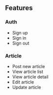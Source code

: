 ## Features
### Auth
- Sign up
- Sign in
- Sign out

### Article
- Post new article
- View article list
- View article detail
- Edit article
- Update article
